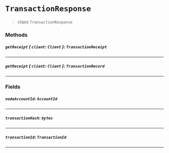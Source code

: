 # `TransactionResponse`

> class `TransactionResponse`

### Methods

##### `getReceipt` ( `client`: `Client` ): `TransactionReceipt`

---

##### `getReceipt` ( `client`: `Client` ): `TransactionRecord`

---

### Fields

##### `nodeAccountId`: `AccountId`

---

##### `transactionHash`: `bytes`

---

##### `transactionId`: `TransactionId`

---
